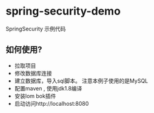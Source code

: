 # spring-security-demo
SpringSecurity 示例代码

## 如何使用?
- 拉取项目
- 修改数据库连接
- 建立数据库，导入sql脚本。 注意本例子使用的是MySQL
- 配置maven , 使用jdk1.8编译
- 安装lom bok插件
- 启动访问http://localhost:8080
